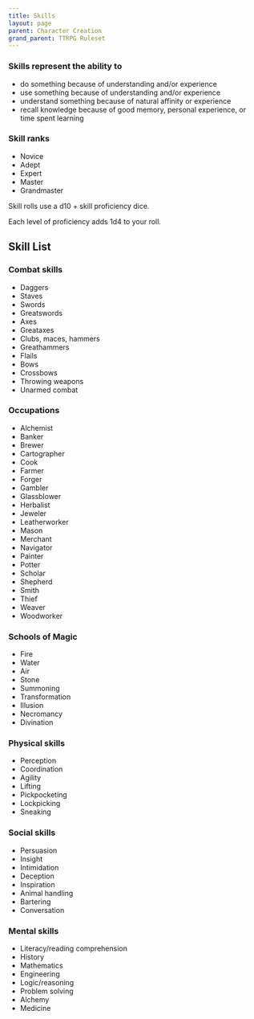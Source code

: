 ```yaml
---
title: Skills
layout: page
parent: Character Creation
grand_parent: TTRPG Ruleset
---
```


### Skills represent the ability to
  - do something because of understanding and/or experience
  - use something because of understanding and/or experience
  - understand something because of natural affinity or experience
  - recall knowledge because of good memory, personal experience, or time spent learning


### Skill ranks
  - Novice
  - Adept
  - Expert
  - Master
  - Grandmaster

Skill rolls use a d10 + skill proficiency dice. 

Each level of proficiency adds 1d4 to your roll. 


## Skill List 
### Combat skills 
  - Daggers
  - Staves
  - Swords
  - Greatswords
  - Axes
  - Greataxes
  - Clubs, maces, hammers
  - Greathammers
  - Flails
  - Bows
  - Crossbows
  - Throwing weapons
  - Unarmed combat

### Occupations 
  - Alchemist
  - Banker
  - Brewer
  - Cartographer
  - Cook
  - Farmer
  - Forger
  - Gambler
  - Glassblower
  - Herbalist
  - Jeweler
  - Leatherworker
  - Mason
  - Merchant
  - Navigator
  - Painter
  - Potter
  - Scholar
  - Shepherd
  - Smith
  - Thief
  - Weaver
  - Woodworker

### Schools of Magic 
  - Fire
  - Water
  - Air
  - Stone
  - Summoning
  - Transformation
  - Illusion
  - Necromancy
  - Divination

### Physical skills 
  - Perception
  - Coordination
  - Agility
  - Lifting
  - Pickpocketing
  - Lockpicking
  - Sneaking

### Social skills 
  - Persuasion
  - Insight
  - Intimidation
  - Deception
  - Inspiration
  - Animal handling
  - Bartering
  - Conversation

### Mental skills 
  - Literacy/reading comprehension
  - History
  - Mathematics
  - Engineering
  - Logic/reasoning
  - Problem solving
  - Alchemy
  - Medicine

